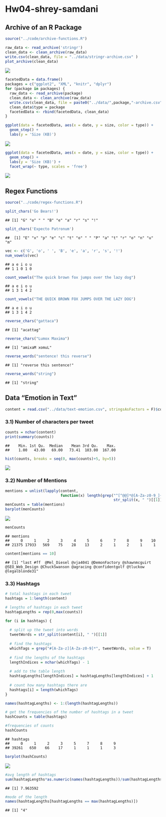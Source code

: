 Hw04-shrey-samdani
================

Archive of an R Package
-----------------------

``` r
source("../code/archive-functions.R")

raw_data <- read_archive('stringr')
clean_data <- clean_archive(raw_data)
write.csv(clean_data, file = "../data/stringr-archive.csv" )
plot_archive(clean_data)
```

![](../images/unnamed-chunk-1-1.png)

``` r
facetedData = data.frame()
packages = c("ggplot2", "XML", "knitr", "dplyr")
for (package in packages) {
  raw_data <- read_archive(package)
  clean_data <- clean_archive(raw_data)
  write.csv(clean_data, file = paste0("../data/",package,"-archive.csv" ))
  clean_data$type = package
  facetedData <- rbind(facetedData, clean_data)
}
```

``` r
ggplot(data = facetedData, aes(x = date, y = size, color = type)) +
  geom_step() + 
  labs(y = 'Size (KB)')
```

![](../images/unnamed-chunk-2-1.png)

``` r
ggplot(data = facetedData, aes(x = date, y = size, color = type)) +
  geom_step() + 
  labs(y = 'Size (KB)') + 
  facet_wrap(~ type, scales = 'free')
```

![](../images/unnamed-chunk-2-2.png)

Regex Functions
---------------

``` r
source("../code/regex-functions.R")

split_chars('Go Bears!')
```

    ## [1] "G" "o" " " "B" "e" "a" "r" "s" "!"

``` r
split_chars('Expecto Patronum')
```

    ##  [1] "E" "x" "p" "e" "c" "t" "o" " " "P" "a" "t" "r" "o" "n" "u" "m"

``` r
vec <- c('G', 'o', ' ', 'B', 'e', 'a', 'r', 's', '!')
num_vowels(vec)
```

    ## a e i o u 
    ## 1 1 0 1 0

``` r
count_vowels("The quick brown fox jumps over the lazy dog")
```

    ## a e i o u 
    ## 1 3 1 4 2

``` r
count_vowels("THE QUICK BROWN FOX JUMPS OVER THE LAZY DOG")
```

    ## a e i o u 
    ## 1 3 1 4 2

``` r
reverse_chars("gattaca")
```

    ## [1] "acattag"

``` r
reverse_chars("Lumox Maxima")
```

    ## [1] "amixaM xomuL"

``` r
reverse_words("sentence! this reverse")
```

    ## [1] "reverse this sentence!"

``` r
reverse_words("string")
```

    ## [1] "string"

Data “Emotion in Text”
----------------------

``` r
content = read.csv("../data/text-emotion.csv", stringsAsFactors = F)$content
```

### 3.1) Number of characters per tweet

``` r
counts = nchar(content)
print(summary(counts))
```

    ##    Min. 1st Qu.  Median    Mean 3rd Qu.    Max. 
    ##    1.00   43.00   69.00   73.41  103.00  167.00

``` r
hist(counts, breaks = seq(0, max(counts)+5, by=5))
```

![](../images/unnamed-chunk-9-1.png)

### 3.2) Number of Mentions

``` r
mentions = unlist(lapply(content, 
                         function(x) length(grep("^[^@@]*@[A-Za-z0-9_]{1,15}$",
                                                 str_split(x, " ")[[1]]))))
menCounts = table(mentions)
barplot(menCounts)
```

![](../images/unnamed-chunk-10-1.png)

``` r
menCounts
```

    ## mentions
    ##     0     1     2     3     4     5     6     7     8     9    10 
    ## 21375 17933   569    75    28    13     2     1     2     1     1

``` r
content[mentions == 10]
```

    ## [1] "last #ff  @Mel_Diesel @vja4041 @DemonFactory @shawnmcguirt @SEO_Web_Design @ChuckSwanson @agracing @confidentgolf @tluckow @legalblonde31"

### 3.3) Hashtags

``` r
# total hashtags in each tweet
hashtags = 1:length(content)

# lengths of hashtags in each tweet
hashtagLengths = rep(0,max(counts))

for (i in hashtags) {
  
  # split up the tweet into words
  tweetWords = str_split(content[i], " ")[[1]]
  
  # find the hashtags
  whichTags = grep("#[A-Za-z][A-Za-z0-9]*", tweetWords, value = T)
  
  # find the lengths of the hashtags
  lengthIndices = nchar(whichTags) - 1
  
  # add to the table length
  hashtagLengths[lengthIndices] = hashtagLengths[lengthIndices] + 1
  
  # count how many hashtags there are
  hashtags[i] = length(whichTags)
}

names(hashtagLengths) <- 1:(length(hashtagLengths))

# get the frequencies of the number of hashtags in a tweet
hashCounts = table(hashtags)

#frequencies of counts
hashCounts
```

    ## hashtags
    ##     0     1     2     3     5     7     8     9 
    ## 39261   650    66    17     1     1     1     3

``` r
barplot(hashCounts)
```

![](../images/unnamed-chunk-11-1.png)

``` r
#avg length of hashtags
sum(hashtagLengths*as.numeric(names(hashtagLengths))/sum(hashtagLengths))
```

    ## [1] 7.963592

``` r
#mode of the length
names(hashtagLengths[hashtagLengths == max(hashtagLengths)])
```

    ## [1] "4"
